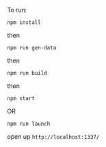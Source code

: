 To run:
```
npm install
```
then
```
npm run gen-data
```
then
```
npm run build
```
then
```
npm start
```
OR
```
npm run launch
```

open up `http://localhost:1337/`
